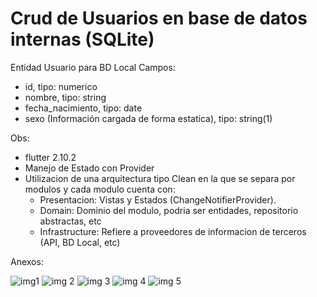 # Crud de Usuarios en base de datos internas (SQLite)

Entidad Usuario para BD Local
Campos:

- id, tipo: numerico
- nombre, tipo: string
- fecha_nacimiento, tipo: date
- sexo (Información cargada de forma estatica), tipo: string(1)

Obs:
- flutter 2.10.2
- Manejo de Estado con Provider
- Utilizacion de una arquitectura tipo Clean en la que se separa por modulos y cada modulo cuenta con:
  * Presentacion: Vistas y Estados (ChangeNotifierProvider).
  * Domain: Dominio del modulo, podria ser entidades, repositorio abstractas, etc
  * Infrastructure: Refiere a proveedores de informacion de terceros (API, BD Local, etc)

Anexos:

![img1](https://user-images.githubusercontent.com/61977214/161777483-a428b48b-1741-44e5-a58a-d6ae54ce8b09.jpeg)
![img 2](https://user-images.githubusercontent.com/61977214/161777509-bb01da60-98f8-4e02-9913-6e17b709296a.jpeg)
![img 3](https://user-images.githubusercontent.com/61977214/161777523-cb239f4d-f769-45fc-aa14-e056dc4b0dbf.jpeg)
![img 4](https://user-images.githubusercontent.com/61977214/161777535-006f13a1-85dd-4841-9f59-b220bc78db9d.jpeg)
![img 5](https://user-images.githubusercontent.com/61977214/161777541-3287bffe-c8f2-4d07-ac01-6e8f054886de.jpeg)
